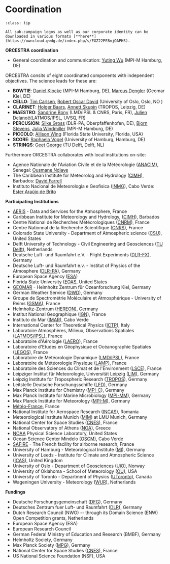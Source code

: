 # Coordination

```{admonition} ORCESTRA Logos
:class: tip

All sub-campaign logos as well as our corporate identity can be downloaded in various formats [**here**](https://owncloud.gwdg.de/index.php/s/EGZ22PE8mjOAPHS).

```

**ORCESTRA coordination**

* General coordination and communication: [Yuting Wu](mailto:yuting.wu@mpimet.mpg.de) (MPI-M Hamburg, DE)


ORCESTRA consits of eight coordinated components with independent objectives. The science leads for these are:

* **BOWTIE**: [Daniel Klocke](mailto:daniel.klocke@mpimet.mpg.de) (MPI-M Hamburg, DE), [Marcus Dengler](mailto:mdengler@geomar.de) (Geomar Kiel, DE)
* **CELLO**: [Tim Carlsen](mailto:tim.carlsen@geo.uio.no), [Robert Oscar David](mailto:r.o.david@geo.uio.no) (University of Oslo, Oslo, NO )
* **CLARINET**: [Holger Baars](mailto:baars@tropos.de), [Annett Skupin](mailto:skupin@tropos.de) (TROPOS, Leipzig, DE)
* **MAESTRO**: [Sandrine Bony](mailto:sandrine.bony@lmd.ipsl.fr) (LMD/IPSL & CNRS, Paris, FR), [Julien Delanoë](mailto:julien.delanoe@latmos.ipsl.fr)(LATMOS/IPSL, UVSQ, FR)
* **PERCUSION**: [Silke Gross](mailto:silke.gross@dlr.de) (DLR-PA, Oberpfaffenhofen, DE), [Bjorn Stevens](mailto:bjorn.stevens@mpimet.mpg.de), [Julia Windmiller](mailto:julia.windmiller@mpimet.mpg.de) (MPI-M Hamburg, DE)
* **PICCOLO**: [Allison Wing](mailto:awing@fsu.edu) (Florida State University, Florida, USA)
* **SCORE**: [Raphaela Vogel](mailto:raphaela.vogel@uni-hamburg.de) (University of Hamburg, Hamburg, DE)
* **STRINQS**: [Geet George](mailto:g.george@tudelft.nl) (TU Delft, Delft, NL)

Furthermore ORCESTRA collaborates with local institutions on-site:

* Agence Nationale de l'Aviation Civile et de la Météorologie ([ANACIM](https://www.anacim.sn)), Senegal: [Ousmane Ndiaye](mailto:ousmane.ndiaye@anacim.sn)
* The Caribbean Institute for Meteorolog and Hydrology ([CIMH](https://www.cimh.edu.bb)), Barbados: [David Farrell](mailto:dfarrell@cimh.edu.bb)
* Instituto Nacional de Meteorologia e Geofisica ([INMG](https://www.inmg.gov.cv)), Cabo Verde: [Ester Araújo de Brito](mailto:ester.brito@inmg.gov.cv)


**Participating Institutions**

* [AERIS](https://en.aeris-data.fr) - Data and Services for the Atmosphere, France
* Caribbean Institute for Meteorology and Hydrology, ([CIMH](http://www.cimh.edu.bb)), Barbados
* Centre National de Recherches Météorologiques ([CNRM](http://www.cnrm.fr)), France
* Centre Nationnal de la Recherche Scientifique ([CNRS](http://www.cnrs.fr)), France
* Colorado State University - Department of Atmospheric science ([CSU](https://www.atmos.colostate.edu)), United States
* Delft University of Technology - Civil Engineering and Geosciences ([TU Delft](https://www.tudelft.nl/en/ceg)), Netherlands
* Deutsche Luft- und Raumfahrt e.V. - Flight Experiments ([DLR-FX](https://www.dlr.de/en/fx)), Germany
* Deutsche Luft- und Raumfahrt e.v. - Institut of Physics of the Atmosphere ([DLR-PA](http://www.dlr.de/en/ipa)), Germany
* European Space Agency ([ESA](https://www.esa.int))
* Florida State University ([EOAS](https://www.eoas.fsu.edu), United States
* [GEOMAR](https://www.geomar.de/en/) - Helmholtz Zentrum für Ozeanforschung Kiel, Germany
* German Weather Service ([DWD](https://www.dwd.de/EN/Home/home_node.html)), Germany
* Groupe de Spectrométrie Moléculaire et Atmosphérique - University of Reims ([GSMA](https://www.univ-reims.fr/universite/organisation/groupe-de-spectrometrie-moleculaire-et-atmospherique-gsma-umr-7331,7741,18258.html?args=lfxKh5tMLAqo3x8IaMimKcdO3GQDPCNzUAsV4NL58b%252AHnt1s3wzGXgvIteUcTvFiMAopurdL0g3kKWRB_sN8rg)), France
* Helmholtz-Zentrum ([HEREON](https://www.hereon.de/index.php.en)), Germany
* Institut National Geographique ([IGN](https://www.ign.fr/institut)), France
* Instituto do Mar ([IMAR](https://www.facebook.com/IMAR.gov.cv/)), Cabo Verde
* International Center for Theoretical Physics ([ICTP](https://www.ictp.it)), Italy
* Laboratoire Atmosphères, Milieux, Observations Spatiales ([LATMOS/IPSL](https://www.latmos.ipsl.fr/index.php/en/)), France
* Laboratoire d'Aérologie ([LAERO](https://www.aero.obs-mip.fr)), France
* Laboratoire d'Etudes en Géophysique et Océanographie Spatiales ([LEGOS](https://www.legos.omp.eu/en/homepage/)), France
* Laboratoire de Météorologie Dynamique ([LMD/IPSL](http://www.lmd.jussieu.fr)), France
* Laboratoire de Météorologie Physique ([LAMP](http://wwwobs.univ-bpclermont.fr/atmos/)), France
* Laboratoire des Sciences du Climat et de l'Environment ([LSCE](https://www.lsce.ipsl.fr/en/index.php)), France
* Leipziger Institut für Meteorologie, Universität Leipzig ([LIM](http://meteo.physgeo.uni-leipzig.de/en/)), Germany
* Leipzig Institute for Tropospheric Research ([TROPOS](https://www.tropos.de/en/)), Germany
* Leitstelle Deutsche Forschungsschiffe ([LFD](https://www.ldf.uni-hamburg.de)), Germany
* Max Planck Institute for Chemistry ([MPI-C](https://www.mpic.de/2285/en)), Germany
* Max Planck Institute for Marine Microbiology ([MPI-MM](https://www.mpi-bremen.de/en/Home.html)), Germany
* Max Planck Institute for Meteorology ([MPI-M](https://mpimet.mpg.de/en/homepage)), Germany
* [Météo-France](https://meteofrance.com), France
* National Institute for Aerospace Research ([INCAS](http://www.incas.ro/)), Romania
* Meteorological Institute Munich ([MIM](https://www.en.meteo.physik.uni-muenchen.de/index.html)) at LMU Munich, Germany
* National Center for Space Studies ([CNES](https://cnes.fr/en)), France
* National Observatory of Athens ([NOA](https://www.noa.gr/en/)), Greece
* [NOAA](https://psl.noaa.gov) Physical Science Laboratory, United States
* Ocean Science Center Mindelo ([OSCM](https://www.oscm.cv)), Cabo Verde
* [SAFIRE](https://www.safire.fr/en/) - The French facility for airborne research, France
* University of Hamburg - Meteorological Institute ([MI](https://www.mi.uni-hamburg.de/en.html)), Germany
* University of Leeds - Institute for Climate and Atmospheric Science ([ICAS](https://environment.leeds.ac.uk/institute-climate-atmospheric-science)), United Kingdom
* University of Oslo - Department of Geosciences ([UiO](https://www.mn.uio.no/geo/english/)), Norway
* University of Oklahoma - School of Meteorology ([OU](https://meteorology.ou.edu)), USA
* University of Toronto - Department of Physics ([UToronto](https://www.physics.utoronto.ca)), Canada
* Wageningen University - Meteorology ([WUR](https://research.wur.nl/en/organisations/meteorology)), Netherlands

**Fundings** 

* Deutsche Forschungsgemeinschaft ([DFG](https://www.dfg.de/en)), Germany
* Deutsches Zentrum fuer Luft- und Raumfahrt ([DLR](https://www.dlr.de/en)), Germany
* Dutch Research Council (NWO) -- through its Domain Science (ENW) Open Competition grants, Netherlands
* European Space Agency (ESA)
* European Research Council 
* German Federal Ministry of Education and Research (BMBF), Germany
* Helmholtz Society, Germany
* Max Planck Society ([MPG](https://www.mpg.de/de)), Germany
* National Center for Space Studies ([CNES](https://cnes.fr/en)), France
* US National Science Foundation (NSF), USA



